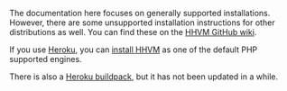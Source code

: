 The documentation here focuses on generally supported installations. However, there are some unsupported installation instructions for other distributions as well. You can find these on the [HHVM GitHub wiki](https://github.com/facebook/hhvm/wiki).

If you use [Heroku](http://heroku.com), you can [install HHVM](https://devcenter.heroku.com/articles/php-support) as one of the default PHP supported engines.

There is also a [Heroku buildpack](https://github.com/hhvm/heroku-buildpack-hhvm), but it has not been updated in a while.
